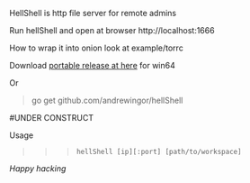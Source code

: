 HellShell is http file server for remote admins

Run hellShell and open at browser http://localhost:1666

How to wrap it into onion look at example/torrc

Download [portable release at here](https://github.com/andrewingor/hellShell/releases "Releases of hellShell for win64") for win64

Or

>go get github.com/andrewingor/hellShell

#UNDER CONSTRUCT

Usage
>>>		hellShell [ip][:port] [path/to/workspace]


_Happy hacking_